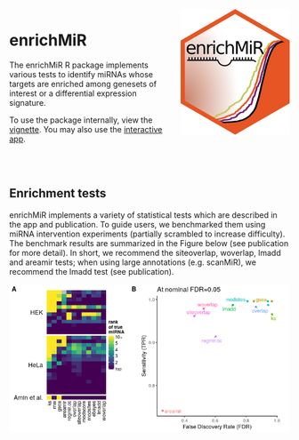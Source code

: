 <img align="right" style="margin-left: 20px; margin-bottom: 10px;" src="inst/docs/enrichMiR_sticker.png"/>

# enrichMiR

The enrichMiR R package implements various tests to identify 
miRNAs whose targets are enriched among genesets of interest 
or a differential expression signature.

To use the package internally, view the 
[vignette](vignettes/enrichMiR.Rmd). You may also use the 
[interactive app](https://ethz-ins.org/enrichMiR/).

<br/><br/>

## Enrichment tests

enrichMiR implements a variety of statistical tests which are
described in the app and publication. To guide users, we
benchmarked them using miRNA intervention experiments (partially
scrambled to increase difficulty). The benchmark results are
summarized in the Figure below (see publication for more detail).
In short, we recommend the siteoverlap, woverlap, lmadd and 
areamir tests; when using large annotations (e.g. scanMiR), we 
recommend the lmadd test (see publication).

<img src="inst/docs/benchmark1.png" alt="Benchmark results"/>

